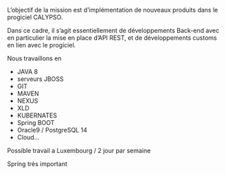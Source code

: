 L’objectif de la mission est d’implémentation de nouveaux produits dans le progiciel CALYPSO.

Dans ce cadre, il s’agit essentiellement de développements Back-end avec en particulier la mise en place d’API REST, et de développements customs en lien avec le progiciel.

Nous travaillons en 
- JAVA 8
- serveurs JBOSS 
- GIT
- MAVEN
- NEXUS
- XLD
- KUBERNATES
- Spring BOOT
- Oracle9 / PostgreSQL 14
- Cloud…

Possible travail  a Luxembourg / 2 jour par semaine

Spring très important
